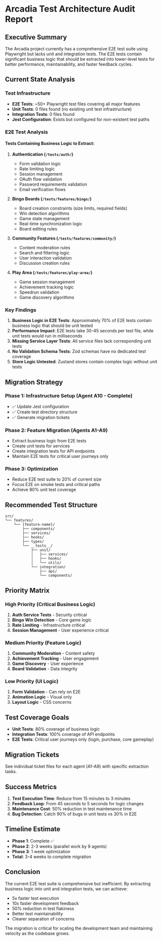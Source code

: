 # Arcadia Test Architecture Audit Report

## Executive Summary

The Arcadia project currently has a comprehensive E2E test suite using Playwright but lacks unit and integration tests. The E2E tests contain significant business logic that should be extracted into lower-level tests for better performance, maintainability, and faster feedback cycles.

## Current State Analysis

### Test Infrastructure
- **E2E Tests**: ~50+ Playwright test files covering all major features
- **Unit Tests**: 0 files found (no existing unit test infrastructure)
- **Integration Tests**: 0 files found
- **Jest Configuration**: Exists but configured for non-existent test paths

### E2E Test Analysis

#### Tests Containing Business Logic to Extract:

1. **Authentication (`/tests/auth/`)**
   - Form validation logic
   - Rate limiting logic
   - Session management
   - OAuth flow validation
   - Password requirements validation
   - Email verification flows

2. **Bingo Boards (`/tests/features/bingo/`)**
   - Board creation constraints (size limits, required fields)
   - Win detection algorithms
   - Game state management
   - Real-time synchronization logic
   - Board editing rules

3. **Community Features (`/tests/features/community/`)**
   - Content moderation rules
   - Search and filtering logic
   - User interaction validation
   - Discussion creation rules

4. **Play Area (`/tests/features/play-area/`)**
   - Game session management
   - Achievement tracking logic
   - Speedrun validation
   - Game discovery algorithms

### Key Findings

1. **Business Logic in E2E Tests**: Approximately 70% of E2E tests contain business logic that should be unit tested
2. **Performance Impact**: E2E tests take 30-45 seconds per test file, while unit tests would run in milliseconds
3. **Missing Service Layer Tests**: All service files lack corresponding unit tests
4. **No Validation Schema Tests**: Zod schemas have no dedicated test coverage
5. **Store Logic Untested**: Zustand stores contain complex logic without unit tests

## Migration Strategy

### Phase 1: Infrastructure Setup (Agent A10 - Complete)
- ✅ Update Jest configuration
- ✅ Create test directory structure
- ✅ Generate migration tickets

### Phase 2: Feature Migration (Agents A1-A9)
- Extract business logic from E2E tests
- Create unit tests for services
- Create integration tests for API endpoints
- Maintain E2E tests for critical user journeys only

### Phase 3: Optimization
- Reduce E2E test suite to 20% of current size
- Focus E2E on smoke tests and critical paths
- Achieve 80% unit test coverage

## Recommended Test Structure

```
src/
└── features/
    └── [feature-name]/
        ├── components/
        ├── services/
        ├── hooks/
        ├── types/
        └── __tests__/
            ├── unit/
            │   ├── services/
            │   ├── hooks/
            │   └── utils/
            └── integration/
                ├── api/
                └── components/
```

## Priority Matrix

### High Priority (Critical Business Logic)
1. **Auth Service Tests** - Security critical
2. **Bingo Win Detection** - Core game logic
3. **Rate Limiting** - Infrastructure critical
4. **Session Management** - User experience critical

### Medium Priority (Feature Logic)
1. **Community Moderation** - Content safety
2. **Achievement Tracking** - User engagement
3. **Game Discovery** - User experience
4. **Board Validation** - Data integrity

### Low Priority (UI Logic)
1. **Form Validation** - Can rely on E2E
2. **Animation Logic** - Visual only
3. **Layout Logic** - CSS concerns

## Test Coverage Goals

- **Unit Tests**: 80% coverage of business logic
- **Integration Tests**: 100% coverage of API endpoints
- **E2E Tests**: Critical user journeys only (login, purchase, core gameplay)

## Migration Tickets

See individual ticket files for each agent (A1-A9) with specific extraction tasks.

## Success Metrics

1. **Test Execution Time**: Reduce from 15 minutes to 3 minutes
2. **Feedback Loop**: From 45 seconds to 5 seconds for logic changes
3. **Maintenance Cost**: 50% reduction in test maintenance time
4. **Bug Detection**: Catch 90% of bugs in unit tests vs 30% in E2E

## Timeline Estimate

- **Phase 1**: Complete ✅
- **Phase 2**: 2-3 weeks (parallel work by 9 agents)
- **Phase 3**: 1 week optimization
- **Total**: 3-4 weeks to complete migration

## Conclusion

The current E2E test suite is comprehensive but inefficient. By extracting business logic into unit and integration tests, we can achieve:
- 5x faster test execution
- 10x faster development feedback
- 50% reduction in test flakiness
- Better test maintainability
- Clearer separation of concerns

The migration is critical for scaling the development team and maintaining velocity as the codebase grows.